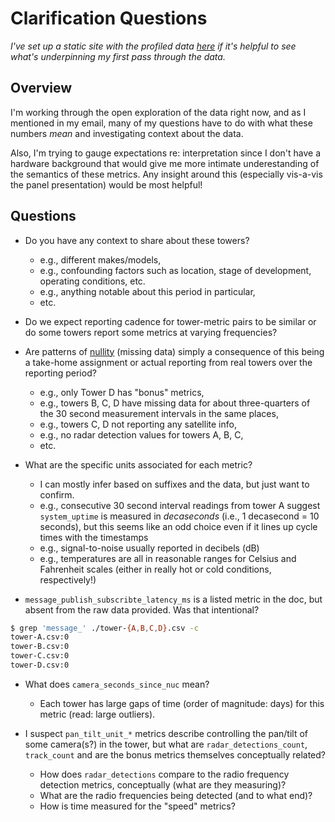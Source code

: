 # Clarification Questions

*I've set up a static site with the profiled data [here](https://storage.googleapis.com/anduril-case-study/index.html) if it's helpful to see what's underpinning my first pass through the data.*

## Overview

I'm working through the open exploration of the data right now, and as I mentioned in my email, many of my questions have to do with what these numbers *mean* and investigating context about the data.

Also, I'm trying to gauge expectations re: interpretation since I don't have a hardware background that would give me more intimate underestanding of the semantics of these metrics.
Any insight around this (especially vis-a-vis the panel presentation) would be most helpful!

## Questions

- Do you have any context to share about these towers? 
    - e.g., different makes/models, 
    - e.g., confounding factors such as location, stage of development, operating conditions, etc.
    - e.g., anything notable about this period in particular,
    - etc.

- Do we expect reporting cadence for tower-metric pairs to be similar or do some towers report some metrics at varying frequencies?

- Are patterns of [nullity](https://lookerstudio.google.com/s/i0CJkONr1kE) (missing data) simply a consequence of this being a take-home assignment or actual reporting from real towers over the reporting period?
    - e.g., only Tower D has "bonus" metrics,
    - e.g., towers B, C, D have missing data for about three-quarters of the 30 second measurement intervals in the same places,
    - e.g., towers C, D not reporting any satellite info,
    - e.g., no radar detection values for towers A, B, C, 
    - etc.

- What are the specific units associated for each metric?
    - I can mostly infer based on suffixes and the data, but just want to confirm.
    - e.g., consecutive 30 second interval readings from tower A suggest `system_uptime` is measured in *decaseconds* (i.e., 1 decasecond = 10 seconds), but this seems like an odd choice even if it lines up cycle times with the timestamps
    - e.g., signal-to-noise usually reported in decibels (dB)
    - e.g., temperatures are all in reasonable ranges for Celsius and Fahrenheit scales (either in really hot or cold conditions, respectively!)

- `message_publish_subscribte_latency_ms` is a listed metric in the doc, but absent from the raw data provided. Was that intentional?

```bash
$ grep 'message_' ./tower-{A,B,C,D}.csv -c                                                                                                                                                     main      1 ↵ 
tower-A.csv:0
tower-B.csv:0
tower-C.csv:0
tower-D.csv:0
```

- What does `camera_seconds_since_nuc` mean? 
    - Each tower has large gaps of time (order of magnitude: days) for this metric (read: large outliers).

- I suspect `pan_tilt_unit_*` metrics describe controlling the pan/tilt of some camera(s?) in the tower, but what are `radar_detections_count`, `track_count` and are the bonus metrics themselves conceptually related?
    - How does `radar_detections` compare to the radio frequency detection metrics, conceptually (what are they measuring)?
    - What are the radio frequencies being detected (and to what end)?
    - How is time measured for the "speed" metrics?
